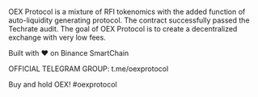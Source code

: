 OEX Protocol is a mixture of RFI tokenomics with the added function of auto-liquidity generating protocol. 
The contract successfully passed the Techrate audit.
The goal of OEX Protocol is to create a decentralized exchange with very low fees.

Built with ♥️ on Binance SmartChain

OFFICIAL TELEGRAM GROUP: t.me/oexprotocol

Buy and hold OEX!  #oexprotocol

